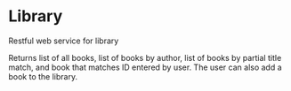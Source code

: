 # Library
Restful web service for library

Returns list of all books, list of books by author, list of books by partial title match, and book that matches ID entered by user. 
The user can also add a book to the library. 
